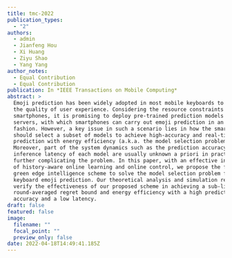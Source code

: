 ```yaml
---
title: tmc-2022
publication_types:
  - "2"
authors:
  - admin
  - Jianfeng Hou
  - Xi Huang
  - Ziyu Shao
  - Yang Yang
author_notes:
  - Equal Contribution
  - Equal Contribution
publication: In *IEEE Transactions on Mobile Computing*
abstract: >
  Emoji prediction has been widely adopted in most mobile keyboards to improve
  the quality of user experience. Considering the resource constraints of
  smartphones, it is promising to deploy pre-trained prediction models on edge
  servers, with which smartphones can carry out emoji prediction in an online
  fashion. However, a key issue in such a scenario lies in how the smartphone
  should select a subset of models to achieve high-accuracy and real-time emoji
  prediction with energy efficiency (a.k.a. the model selection problem).
  Moreover, part of the system dynamics such as the prediction accuracy and the
  inference latency of each model are usually unknown a priori in practice,
  further complicating the problem. In this paper, with an effective integration
  of history-aware online learning and online control, we propose the first
  green edge intelligence scheme to solve the model selection problem for mobile
  keyboard emoji prediction. Our theoretical analysis and simulation results
  verify the effectiveness of our proposed scheme in achieving a sub-linear
  round-averaged regret bound and energy efficiency with a high prediction
  accuracy and a low latency.
draft: false
featured: false
image:
  filename: ""
  focal_point: ""
  preview_only: false
date: 2022-04-18T14:49:41.185Z
---
```


